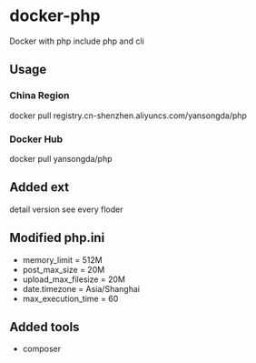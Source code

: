 # docker-php
Docker with php include php and cli

## Usage
### China Region
docker pull registry.cn-shenzhen.aliyuncs.com/yansongda/php

### Docker Hub
docker pull yansongda/php

## Added ext

detail version see every floder

## Modified php.ini
- memory_limit = 512M
- post_max_size = 20M
- upload_max_filesize = 20M
- date.timezone = Asia/Shanghai
- max_execution_time = 60

## Added tools
- composer